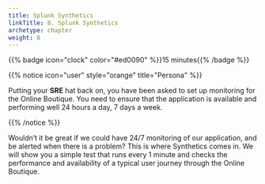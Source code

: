 ```yaml
---
title: Splunk Synthetics
linkTitle: 8. Splunk Synthetics
archetype: chapter
weight: 8
---
```


{{% badge icon="clock" color="#ed0090" %}}15 minutes{{% /badge %}}

{{% notice icon="user" style="orange" title="Persona" %}}

Putting your **SRE** hat back on, you have been asked to set up monitoring for the Online Boutique. You need to ensure that the application is available and performing well 24 hours a day, 7 days a week.

{{% /notice %}}

Wouldn’t it be great if we could have 24/7 monitoring of our application, and be alerted when there is a problem? This is where Synthetics comes in. We will show you a simple test that runs every 1 minute and checks the performance and availability of a typical user journey through the Online Boutique.
